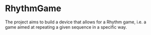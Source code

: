 # RhythmGame
The project aims to build a device that allows for a Rhythm game, i.e. a game aimed at repeating a given sequence in a specific way.
